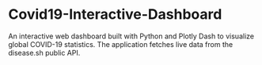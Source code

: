 # Covid19-Interactive-Dashboard
An interactive web dashboard built with Python and Plotly Dash to visualize global COVID-19 statistics. The application fetches live data from the disease.sh public API.
